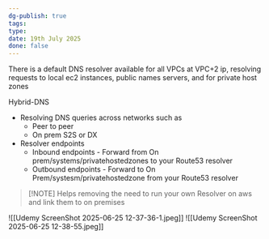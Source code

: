 ```yaml
---
dg-publish: true
tags: 
type: 
date: 19th July 2025
done: false
---
```


There is a default DNS resolver available for all VPCs at VPC+2 ip, resolving requests to local ec2 instances, public names servers, and for private host zones

Hybrid-DNS
- Resolving DNS queries across networks such as
	- Peer to peer
	- On prem S2S or DX
- Resolver endpoints
	- Inbound endpoints - Forward from On prem/systems/privatehostedzones to your Route53 resolver
	- Outbound endpoints - Forward to On Prem/systesm/privatehostedzone from your Route53 resolver 
> [!NOTE] Helps removing the need to run your own Resolver on aws and link them to on premises

![[Udemy ScreenShot 2025-06-25 12-37-36-1.jpeg]]
![[Udemy ScreenShot 2025-06-25 12-38-55.jpeg]]
